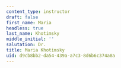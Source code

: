 ```yaml
---
content_type: instructor
draft: false
first_name: Maria
headless: true
last_name: Khotimsky
middle_initial: ''
salutation: Dr.
title: Maria Khotimsky
uid: d9cb8bb2-da54-439a-a7c3-8d6b6c374a8a
---
```

